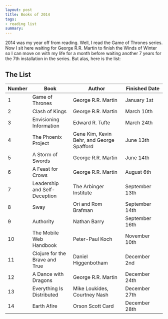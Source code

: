 ```yaml
---
layout: post
title: Books of 2014
tags:
- reading list
summary:
---
```


2014 was my year off from reading. Well, I read the Game of Thrones series. Now
I sit here waiting for George R.R. Martin to finish the Winds of Winter so I can
move on with my life for a month before waiting another 7 years for the 7th
installation in the series. But alas, here is the list:

## The List

<table class="numbered">
  <thead>
    <tr>
      <th scope="col"><span class="visuallyhidden">Number</span></th>
      <th scope="col">Book</th>
      <th scope="col">Author</th>
      <th scope="col" style="width:7em">Finished Date</th>
    </tr>
  </thead>
  <tbody>
    <tr>
      <td>1</td>
      <td>Game of Thrones</td>
      <td>George R.R. Martin</td>
      <td>January 1st</td>
    </tr>
    <tr>
      <td>2</td>
      <td>Clash of Kings</td>
      <td>George R.R. Martin</td>
      <td>March 10th</td>
    </tr>
    <tr>
      <td>3</td>
      <td>Envisioning Information</td>
      <td>Edward R. Tufte</td>
      <td>March 24th</td>
    </tr>
    <tr>
      <td>4</td>
      <td>The Phoenix Project</td>
      <td>Gene Kim, Kevin Behr, and George Spafford</td>
      <td>June 13th</td>
    </tr>
    <tr>
      <td>5</td>
      <td>A Storm of Swords</td>
      <td>George R.R. Martin</td>
      <td>June 14th</td>
    </tr>
    <tr>
      <td>6</td>
      <td>A Feast for Crows</td>
      <td>George R.R. Martin</td>
      <td>August 6th</td>
    </tr>
    <tr>
      <td>7</td>
      <td>Leadership and Self-Deception</td>
      <td>The Arbinger Institute</td>
      <td>September 13th</td>
    </tr>
    <tr>
      <td>8</td>
      <td>Sway</td>
      <td>Ori and Rom Brafman</td>
      <td>September 14th</td>
    </tr>
    <tr>
      <td>9</td>
      <td>Authority</td>
      <td>Nathan Barry</td>
      <td>September 16th</td>
    </tr>
    <tr>
      <td>10</td>
      <td>The Mobile Web Handbook</td>
      <td>Peter-Paul Koch</td>
      <td>November 10th</td>
    </tr>
    <tr>
      <td>11</td>
      <td>Clojure for the Brave and True</td>
      <td>Daniel Higgenbotham</td>
      <td>December 2nd</td>
    </tr>
    <tr>
      <td>12</td>
      <td>A Dance with Dragons</td>
      <td>George R.R. Martin</td>
      <td>December 24th</td>
    </tr>
    <tr>
      <td>13</td>
      <td>Everything Is Distributed</td>
      <td>Mike Loukides, Courtney Nash</td>
      <td>December 27th</td>
    </tr>
    <tr>
      <td>14</td>
      <td>Earth Afire</td>
      <td>Orson Scott Card</td>
      <td>December 28th</td>
    </tr>
  </tbody>
</table>


